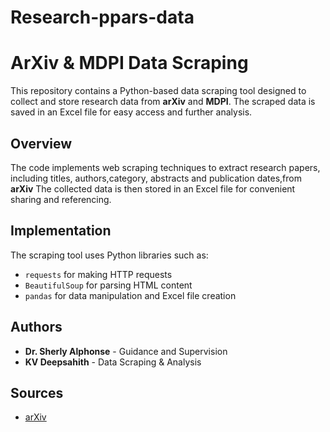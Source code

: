 # Research-ppars-data

# ArXiv & MDPI Data Scraping

This repository contains a Python-based data scraping tool designed to collect and store research data from **arXiv** and **MDPI**. The scraped data is saved in an Excel file for easy access and further analysis.

## Overview

The code implements web scraping techniques to extract research papers, including titles, authors,category, abstracts and publication dates,from **arXiv**  The collected data is then stored in an Excel file for convenient sharing and referencing.

## Implementation

The scraping tool uses Python libraries such as:
- `requests` for making HTTP requests
- `BeautifulSoup` for parsing HTML content
- `pandas` for data manipulation and Excel file creation

## Authors

- **Dr. Sherly Alphonse** - Guidance and Supervision  
- **KV Deepsahith** - Data Scraping & Analysis

## Sources

- [arXiv](https://arxiv.org/)
